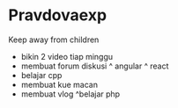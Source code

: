 # Pravdovaexp
Keep away from children
- bikin 2 video tiap minggu
- membuat forum diskusi
^ angular
^ react
- belajar cpp
- membuat kue macan
- membuat vlog
^belajar php
